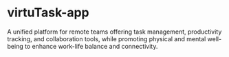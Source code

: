 # virtuTask-app
A unified platform for remote teams offering task management, productivity tracking, and collaboration tools, while promoting physical and mental well-being to enhance work-life balance and connectivity.
